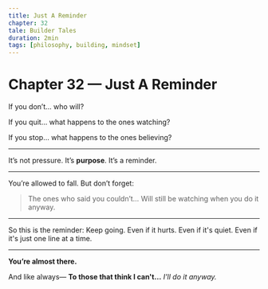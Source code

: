 ```yaml
---
title: Just A Reminder
chapter: 32
tale: Builder Tales
duration: 2min
tags: [philosophy, building, mindset]
---
```


# Chapter 32 — Just A Reminder

If you don’t… who will?

If you quit… what happens to the ones watching?

If you stop… what happens to the ones believing?

---

It’s not pressure.
It’s **purpose**.
It’s a reminder.

---

You’re allowed to fall.
But don’t forget:

> The ones who said you couldn’t…
> Will still be watching when you do it anyway.

---

So this is the reminder:
Keep going.
Even if it hurts.
Even if it's quiet.
Even if it's just one line at a time.

---

**You’re almost there.**

And like always—
**To those that think I can't…**
*I'll do it anyway.*
